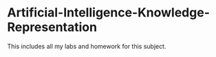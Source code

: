 # Artificial-Intelligence-Knowledge-Representation

This includes all my labs and homework for this subject.
